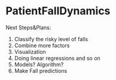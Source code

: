 # PatientFallDynamics
Next Steps&Plans:
 1. Classify the risky level of falls
 2. Combine more factors
 3. Visualization
 4. Doing linear regressions and so on
 5. Models? Algorithm? 
 6. Make Fall predictions

